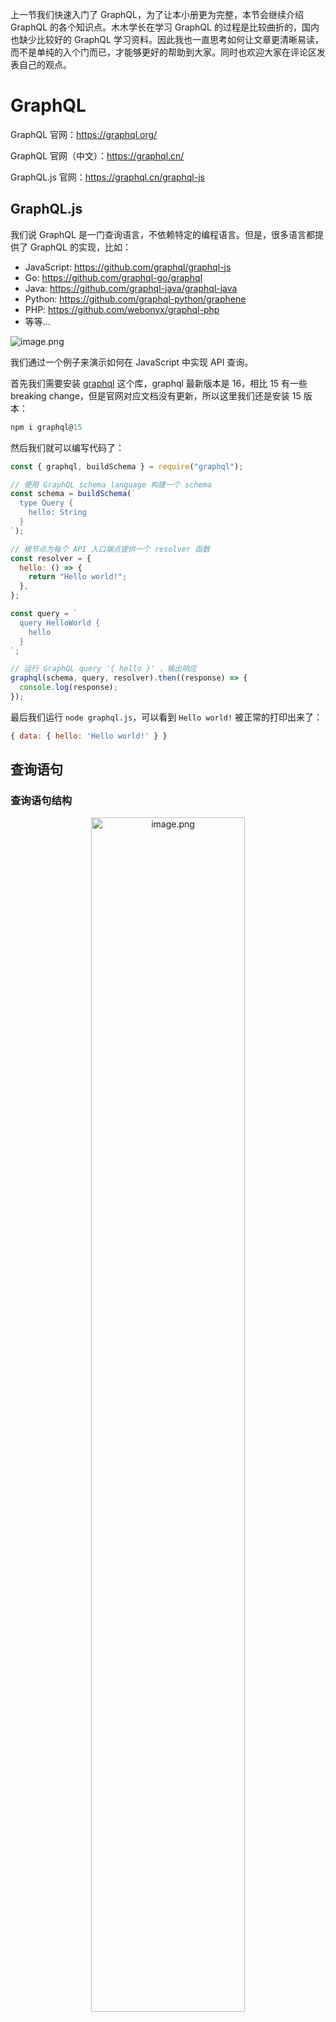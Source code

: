 ﻿上一节我们快速入门了 GraphQL，为了让本小册更为完整，本节会继续介绍 GraphQL 的各个知识点。木木学长在学习 GraphQL 的过程是比较曲折的，国内也缺少比较好的 GraphQL 学习资料。因此我也一直思考如何让文章更清晰易读，而不是单纯的入个门而已，才能够更好的帮助到大家。同时也欢迎大家在评论区发表自己的观点。



# GraphQL

GraphQL 官网：https://graphql.org/

GraphQL 官网（中文）：https://graphql.cn/

GraphQL.js 官网：https://graphql.cn/graphql-js


## GraphQL.js

我们说 GraphQL 是一门查询语言，不依赖特定的编程语言。但是，很多语言都提供了 GraphQL 的实现，比如：

- JavaScript: https://github.com/graphql/graphql-js
- Go: https://github.com/graphql-go/graphql
- Java: https://github.com/graphql-java/graphql-java
- Python: https://github.com/graphql-python/graphene
- PHP: https://github.com/webonyx/graphql-php
- 等等...


![image.png](https://p1-juejin.byteimg.com/tos-cn-i-k3u1fbpfcp/dcb172d1e00441598d086a09c4dced92~tplv-k3u1fbpfcp-jj-mark:0:0:0:0:q75.image#?w=2186&h=1236&s=145726&e=png&b=ffffff)

我们通过一个例子来演示如何在 JavaScript 中实现 API 查询。

首先我们需要安装 [graphql](https://www.npmjs.com/package/graphql) 这个库，graphql 最新版本是 16，相比 15 有一些 breaking change，但是官网对应文档没有更新，所以这里我们还是安装 15 版本：


```js
npm i graphql@15
```

然后我们就可以编写代码了：


```js
const { graphql, buildSchema } = require("graphql");

// 使用 GraphQL schema language 构建一个 schema
const schema = buildSchema(`
  type Query {
    hello: String
  }
`);

// 根节点为每个 API 入口端点提供一个 resolver 函数
const resolver = {
  hello: () => {
    return "Hello world!";
  },
};

const query = `
  query HelloWorld {
    hello
  }
`;

// 运行 GraphQL query '{ hello }' ，输出响应
graphql(schema, query, resolver).then((response) => {
  console.log(response);
});
```

最后我们运行 `node graphql.js`，可以看到 `Hello world!` 被正常的打印出来了：

```js
{ data: { hello: 'Hello world!' } }
```



## 查询语句

### 查询语句结构

<p align=center><img src="https://p1-juejin.byteimg.com/tos-cn-i-k3u1fbpfcp/b4427254015b4005ae5e115f25362e65~tplv-k3u1fbpfcp-jj-mark:0:0:0:0:q75.image#?w=1872&h=1456&s=181934&e=png&b=ffffff" alt="image.png" width="70%" /></p>

可以看到这里包含了几个概念：

- 操作类型（Operation Type）
- 操作名称（Operation Name）
- 变量（Variables）
- 服务器响应内容（Fields）

让我们来一一来解释这几个概念。

**操作类型**

GraphQL 有三种重要的操作类型，分别是：

- 查询（query）
- 变更（mutation）
- 订阅（subscription）

其中查询（query）和变更（mutation）比较简单我们上节课演示过了。那什么是订阅（subscription）呢？

在 GraphQL 中 subscription 使得客户端能够实时接收数据更新，适合实时聊天等需要实时接收数据变化的功能。在背后使用了 WebSocket，在后面 Apollo 部分我们会实现一个 subscription 的案例。

**操作名称**

操作名称是你的操作的有意义和明确的名称，虽然它是可选的，但我们鼓励使用它，因为它对于调试和服务器端日志记录非常有用。


**变量**

在很多场景中我们需要动态传递参数，比如当用户输入一本书的 `id`，我们能够根据该 `id` 返回对应书本的信息。在上面的查询语句中：


```graphql
query Book($bookId: ID)  {
  book(id: $bookId) {
    title,
    author {
      name
    }
  }
}
```

我们声明了 `$bookId` 变量，紧接着将 `$bookId` 作为参数传入到了 `book` 中。上面 `$bookId` 是一个可选传入，如果我们要求必传，则需要加上 `!` 


```graphql
query Book($bookId: ID!)  {
  book(id: $bookId) {
    title,
    author {
      name
    }
  }
}
```

我们也可以给变量赋一个默认值，如果未传入参数则采用默认值：


```graphql
query Book($bookId: ID = 0)  {
  book(id: $bookId) {
    title,
    author {
      name
    }
  }
}
```


**服务器响应内容**

在 GraphQL 中，服务器返回什么样的结果是由客户端决定的，例如当我们查询：


```graphql
{
  book {
    name
  }
}
```

得到的结果：


```json
{
  "data": {
    "book": {
      "name": "老人与海"
    }
  }
}
```

这样我们就能够通过 GraphQL 一次性拿到所有的数据，而不像 REST API 一样需要分多次返回，而且拿到的结果是可被预测的，也就是说我们能够知道返回数据的结构是怎么样的，这大大提高了我们前后端协作的效率。



### 片段（Fragments）

当我们拥有不同的查询语句，而这些查询中包含了一些共同的字段。例如我们很容易想到用户购物车和购物记录中查询语句中会包含大量的共同字段，此时我们就可以借助 Fragments 能力来实现：


```graphql
# 可复用单元
fragment cartItemDetails on Product {
  id 
  name
  price 
  description
}

query GetUserCart($userId: ID!) {
  userCart(userId: $userId) {
    items {
      ...cartItemDetails
    }
    total
  }
}

query GetUserPurchaseHistory($userId: ID!) {
  userPurchases(userId: $userId) {
    items {
      ...cartItemDetails
    }
    purchaseDate
  }
}

```

这样不仅简化了代码的实现，也使得维护更加简单。





## Schema

在 GraphQL 服务器中我们需要定义一套类型，我们称之为 Schema，用来描述可以从我们这个 GraphQL 服务中查到哪些数据，当查询过来的时候服务器就会根据 Schema 验证并执行查询。

例如我们在上一章中定义的 Schema：


```graphql
const typeDefs = `
  type Book {
    title: String
    authors: [Author]
    year: Int
  }

  type Author {
    name: String
    books: [Book]
    nationality: String
  }

  type Query {
    books: [Book]
    authors: [Author]
  }
`
```






**基本的数据类型**

在 GraphQL 中包含了以下几个基本的数据类型：

- `Int`：整数。
-   `Float`：小数。
-   `String`：字符串。
-   `Boolean`：`true` 或者 `false`。
-   `ID`：唯一标识符，比如对于每个用户来说，我们需要唯一标识用户身份信息的 ID，会作为 String 序列化给前端。

**枚举类型**

枚举类型限制了数据在可选的范围之内，例如：


```graphql
enum Log {
  warn
  error
  info
}

type Query {
  log: Log
}
```

这样当我们 Resolver 必须返回 `"warn"、"error"、"info"` 之一：


```js
const resolver = {
  log: () => {
    return "warn"; // 这里必须返回 "warn"、"error"、"info" 之一
  },
};

const query = `
  query LogLevel {
    log
  }
`;

graphql(schema, query, resolver).then((response) => {
  console.log(response);
});
```

如果返回其他值则会报错：`GraphQLError [Object]: Enum "Log" cannot represent value: "hello world"`

**非空**

如果我们希望是一个非空类型，我们可以在后面加上 `!`：


```graphql
type Query {
  log: Log!
}
```

如果返回是一个空，则会报错：


```js
const resolver = {
  log: () => {}, // Error: Cannot return null for non-nullable field Query.log.
};
```

**列表**

我们通过将类型包在方括号（`[` 和 `]`）中的方式来标记列表，例如：

```graphql
type Book {
  title: String
  authors: [Author]
  year: Int
}
```

中 `[Author]` 代表返回的 `Author` 类型的数组，即一本书对应了多个作者。

**接口**

跟许多类型系统一样，GraphQL 支持接口（interface）。一个接口包含了一些字段，而对象类型必须包含这些字段，才能算实现了这个接口。

比如有一个系统包含了不同类别的书，比如纸质版书籍和电子版书籍，而这些书籍包含了共同的属性，比如作者和标题，在此基础之上纸质版书籍和电子版书籍拥有不同的属性。


```graphql
interface Book {
  id: ID!
  title: String!
  author: String!
}

type PhysicalBook implements Book {
  id: ID!
  title: String!
  author: String!
  inventoryCount: Int!
}

type EBook implements Book {
  id: ID!
  title: String!
  author: String!
  downloadUrl: String!
}
```


**输入类型**

在前面我们演示了如何传入参数，但是有时候你需要传递一整个对象作为参数，这时候在 Schema 中就需要定义 `input`：


```graphql
input ReviewInput {
  stars: Int!
  commentary: String
}
```

然后在查询语句中将该 `input` 传入：


```graphql
mutation CreateReviewForEpisode($ep: Episode!, $review: ReviewInput!) {
  createReview(episode: $ep, review: $review) {
    stars
    commentary
  }
}
```

## Resolver




## Express 与 GraphQL

在前面我们演示了如何使用 GraphQL.js 编写一个 `Hello world!` 脚本。现在，我们使用 Express 将它变成一个服务器，这样可以来处理客户端的 GraphQL 查询请求。

首先安装相关的库：


```js
npm install express express-graphql graphql
```

然后编写 `server.js` 脚本：


```js
// server.js
const { buildSchema } = require('graphql')
const express = require('express')
const { graphqlHTTP } = require('express-graphql')

// 使用 GraphQL schema language 构建一个 schema
const schema = buildSchema(`
  type Query {
    hello: String
  }
`)

// 根节点为每个 API 入口端点提供一个 resolver 函数
const resolver = {
  hello: () => {
    return 'Hello world!'
  },
}

const app = express()

app.use(
  '/graphql',
  graphqlHTTP({
    schema: schema,
    rootValue: resolver,
    graphiql: true,
  }),
)

app.listen(4000)

console.log('Running a GraphQL API server at http://localhost:4000/graphql');
```

然后执行命令来启动服务器：


```js
node server.js
```

由于我们上面传入了 `graphiql: true`，因此我们可以使用 [GraphiQL](https://github.com/graphql/graphiql/tree/main/packages/graphiql) 工具来手动执行 GraphQL 查询，在浏览器中打开 `http://localhost:4000/graphql`：



![20240810160152_rec_.gif](https://p3-juejin.byteimg.com/tos-cn-i-k3u1fbpfcp/07e8c950a003456381da5fcbb8c1aa65~tplv-k3u1fbpfcp-jj-mark:0:0:0:0:q75.image#?w=1920&h=1080&s=254380&e=gif&f=137&b=f9f8fc)




# 总结

本章全面的介绍了 GraphQL 的语法，以及 GraphQL.js 库的使用。在接下来的章节我们会介绍 Apollo 以及 NestJS 的使用，并对 GraphQL 相关的 NodeJS 生态进行总结。
